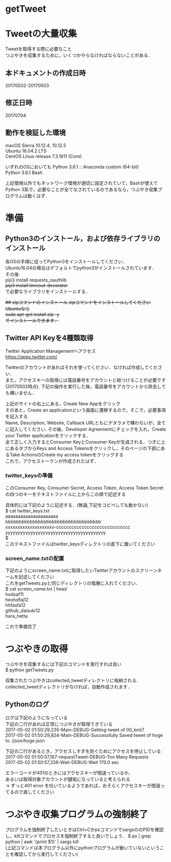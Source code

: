 # getTweet

# Tweetの大量収集
Tweetを取得する際に必要なこと  
つぶやきを収集するために，いくつかやらなければならないことがある．  
  
## 本ドキュメントの作成日時
20170502-20170503  
## 修正日時
20170704  
  
## 動作を検証した環境
macOS Sierra 10.12.4, 10.12.5  
Ubuntu 16.04.2 LTS  
CentOS Linux release 7.3.1611 (Core)  
  
いずれのOSにおいても
Python 3.6.1 :: Anaconda custom (64-bit)  
Python 3.6.1
Bash  
  
上記環境以外でもネットワーク環境が適切に設定されていて，Bashが使えてPython 3系で，必要なことが全てなされているのであるなら，つぶやき収集プログラムは動くはず． 
  
  
# 準備
## Python3のインストール，および依存ライブラリのインストール
各OSの手順に従ってPython3をインストールしてください．  
Ubuntu16.04の場合はデフォルトでpython3がインストールされています．  
その後  
pip3 install requests_oauthlib  
~~pip3 install timeout-decorator~~  
で必要なライブラリをインストールする．  

~~## zipコマンドのインストール
zipコマンドをインストールしてください  
Ubuntuなら  
sudo apt-get install zip -y  
でインストールできます．~~


  
## Twitter API Keyを4種類取得
Twitter Application Managementへアクセス  
https://apps.twitter.com/  
  
Twitterのアカウントがあればそれを使ってください．なければ作成してください．  
また，アクセスキーの取得には電話番号をアカウントと紐つけることが必要です(20170502時点). 下記の操作を実行した後，電話番号をアカウントから除去しても構いません．  
  
上記のサイトの右上にある，Create New Appをクリック  
そのあと，Create an applicationという画面に遷移するので，そこで，必要事項を記入する  
Name, Description, Website, Callback URLともにデタラメで構わないが，全てに記入してください.
その後，Developer Agreementにチェックを入れ，Create your Twitter applicationをクリックする．  
全て正しく入力するとConsumer KeyとConsumer Keyが生成される．つぎに上にあるタブからKeys and Access Tokensをクリックし，そのページの下部にあるTake ActionsのCreate my access tokenをクリックする  
これで，アクセストークンが作成されたはず．  

### twitter_keysの準備
このConsumer Key, Consumer Secret, Access Token, Access Token Secretの四つのキーをテキストファイルに上からこの順で記述する  

具体的には下記のように記述する．(無論,下記をコピペしても動かない)  
$ cat twitter_keys.txt  
aaaaaaaaaaaaaaaaaaaaa  
bbbbbbbbbbbbbbbbbbbbbbbbbbbbbbbbbbb  
xxxxxxxxxxxxxxxxxxxx-ccccccccccccccccccccccccccccc  
yyyyyyyyyyyyyyyyyyyyyyyyyyyyyyyyyyyyyyyy  
$  
このテキストファイルはtwitter_keysディレクトリの直下に置いてください  
  
### screen_name.txtの配置
下記のようにscreen_name.txtに取得したいTwitterアカウントのスクリーンネームを記述してください  
これをgetTweets.pyと同じディレクトリの階層に入れてください．  
$ cat screen_name.txt | head   
hodsaf11  
heohdfaj12  
hhfasfa12  
github_daisuki12  
hara_hetta  
  

これで準備完了  

# つぶやきの取得

つぶやきを収集するには下記のコマンドを実行すれば良い  
$ python getTweets.py  

  
収集されたつぶやきはcollected_tweetディレクトリに格納される．  
collected_tweetディレクトリがなければ，自動作成されます．
  

## Pythonのログ

ログは下記のようになっている  
下記の二行があれば正常につぶやきが取得できている  
2017-05-02 01:50:29,235-Main-DEBUG-Getting tweet of 00_kmt7  
2017-05-02 01:50:29,824-Main-DEBUG-Successfully Saved tweet of hoge to ./json/hoge.json  
  
  
下記の二行があるとき，アクセスしすぎを防ぐためにアクセスを停止している  
2017-05-02 01:50:57,167-requestTweet-DEBUG-Too Many Requests  
2017-05-02 01:50:57,338-Wait-DEBUG-Wait 170.0 sec  
  
エラーコードが401のときにはアクセスキーが間違っているか，  
あるいは取得対象アカウントが鍵垢になっていると考えられる  
-> ずっと401 error を吐いているようであれば，おそらくアクセスキーが間違ってるので直してください  

  
# つぶやき収集プログラムの強制終了
プログラムを強制終了したいときはCtrl+CかpsコマンドでxargsののPIDを確認し，killコマンドでプロセスを強制終了すると良いでしょう．
$ ps | grep python | awk '{print $1}' | xargs kill  
(上記コマンドは本プログラム以外にpythonプログラムが動いていないということを確認してから実行してください)
